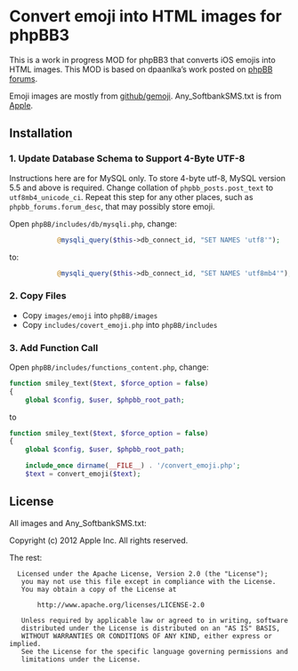 # Convert emoji into HTML images for phpBB3

This is a work in progress MOD for phpBB3 that converts iOS emojis into HTML images. This MOD is based on dpaanlka’s work posted on [phpBB forums](https://www.phpbb.com/community/viewtopic.php?f=70&amp;t=2111155).

Emoji images are mostly from [github/gemoji](https://github.com/github/gemoji). Any_SoftbankSMS.txt is from [Apple](http://opensource.apple.com/source/ICU/ICU-461.13/icuSources/data/translit/Any_SoftbankSMS.txt?txt).

## Installation

### 1. Update Database Schema to Support 4-Byte UTF-8

Instructions here are for MySQL only. To store 4-byte utf-8, MySQL version 5.5 and above is required. Change collation of `phpbb_posts.post_text` to `utf8mb4_unicode_ci`. Repeat this step for any other places, such as `phpbb_forums.forum_desc`, that may possibly store emoji.

Open `phpBB/includes/db/mysqli.php`, change:

```php
			@mysqli_query($this->db_connect_id, "SET NAMES 'utf8'");
```

to:

```php
			@mysqli_query($this->db_connect_id, "SET NAMES 'utf8mb4'");
```

### 2. Copy Files

* Copy `images/emoji` into `phpBB/images`
* Copy `includes/covert_emoji.php` into `phpBB/includes`

### 3. Add Function Call

Open `phpBB/includes/functions_content.php`, change:

```php
function smiley_text($text, $force_option = false)
{
	global $config, $user, $phpbb_root_path;
```

to

```php
function smiley_text($text, $force_option = false)
{
	global $config, $user, $phpbb_root_path;

	include_once dirname(__FILE__) . '/convert_emoji.php';
	$text = convert_emoji($text);
```

## License

All images and Any_SoftbankSMS.txt:

Copyright (c) 2012 Apple Inc. All rights reserved.

The rest:

```
  Licensed under the Apache License, Version 2.0 (the "License");
   you may not use this file except in compliance with the License.
   You may obtain a copy of the License at

       http://www.apache.org/licenses/LICENSE-2.0

   Unless required by applicable law or agreed to in writing, software
   distributed under the License is distributed on an "AS IS" BASIS,
   WITHOUT WARRANTIES OR CONDITIONS OF ANY KIND, either express or implied.
   See the License for the specific language governing permissions and
   limitations under the License.
```


